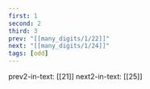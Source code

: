 ```yaml
---
first: 1
second: 2
third: 3
prev: "[[many_digits/1/22]]"
next: "[[many_digits/1/24]]"
tags: [odd]
---
```

prev2-in-text: [[21]]
next2-in-text: [[25]]
